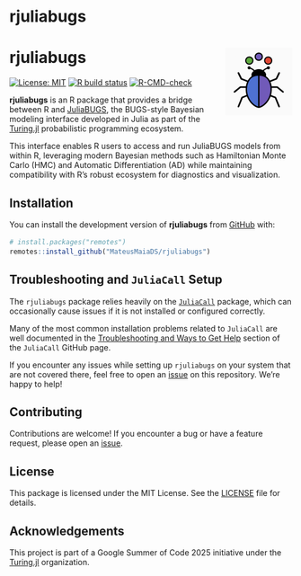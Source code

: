 rjuliabugs
================

# rjuliabugs <img src="man/figures/logo.png" align="right" height="120" alt="" />

<!-- badges: start -->

[![License:
MIT](https://img.shields.io/badge/license-MIT-blue.svg)](https://opensource.org/licenses/MIT)
[![R build
status](https://github.com/MateusMaiaDS/rjuliabugs/actions/workflows/R-CMD-check.yaml/badge.svg)](https://github.com/MateusMaiaDS/rjuliabugs/actions)
[![R-CMD-check](https://github.com/MateusMaiaDS/rjuliabugs/actions/workflows/R-CMD-check.yaml/badge.svg)](https://github.com/MateusMaiaDS/rjuliabugs/actions/workflows/R-CMD-check.yaml)
<!-- badges: end -->

**rjuliabugs** is an R package that provides a bridge between R and
[JuliaBUGS](https://turing.ml/dev/), the BUGS-style Bayesian modeling
interface developed in Julia as part of the
[Turing.jl](https://turing.ml/dev/) probabilistic programming ecosystem.

This interface enables R users to access and run JuliaBUGS models from
within R, leveraging modern Bayesian methods such as Hamiltonian Monte
Carlo (HMC) and Automatic Differentiation (AD) while maintaining
compatibility with R’s robust ecosystem for diagnostics and
visualization.

## Installation

You can install the development version of **rjuliabugs** from
[GitHub](https://github.com/MateusMaiaDS/rjuliabugs) with:

``` r
# install.packages("remotes")
remotes::install_github("MateusMaiaDS/rjuliabugs")
```

## Troubleshooting and `JuliaCall` Setup

The `rjuliabugs` package relies heavily on the
[`JuliaCall`](https://github.com/JuliaInterop/JuliaCall) package, which
can occasionally cause issues if it is not installed or configured
correctly.

Many of the most common installation problems related to `JuliaCall` are
well documented in the [Troubleshooting and Ways to Get
Help](https://github.com/JuliaInterop/JuliaCall#troubleshooting-and-ways-to-get-help)
section of the `JuliaCall` GitHub page.

If you encounter any issues while setting up `rjuliabugs` on your system
that are not covered there, feel free to open an
[issue](https://github.com/MateusMaiaDS/rjuliabugs/issues) on this
repository. We’re happy to help!

## Contributing

Contributions are welcome! If you encounter a bug or have a feature
request, please open an
[issue](https://github.com/MateusMaiaDS/rjuliabugs/issues).

## License

This package is licensed under the MIT License. See the
[LICENSE](LICENSE) file for details.

## Acknowledgements

This project is part of a Google Summer of Code 2025 initiative under
the [Turing.jl](https://turing.ml/dev/) organization.
